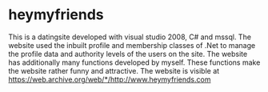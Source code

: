 # heymyfriends
This is a datingsite developed with visual studio 2008, C# and mssql. The website used the inbuilt profile and membership classes of .Net to manage the profile data and authority levels of the users on the site. The website has additionally many functions developed by myself. These functions make the website rather funny and attractive. The website is visible at https://web.archive.org/web/*/http://www.heymyfriends.com
